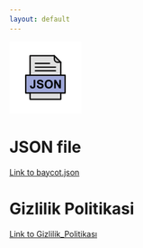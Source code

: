 ```yaml
---
layout: default
---
```

![Forbitten](https://github.com/turakahmet/boycot-db/blob/main/file.png?raw=true)
# JSON file
[Link to baycot.json](./all-products.json)
# Gizlilik Politikasi
[Link to Gizlilik_Politikası](./gizlilik_politikasi.html)
